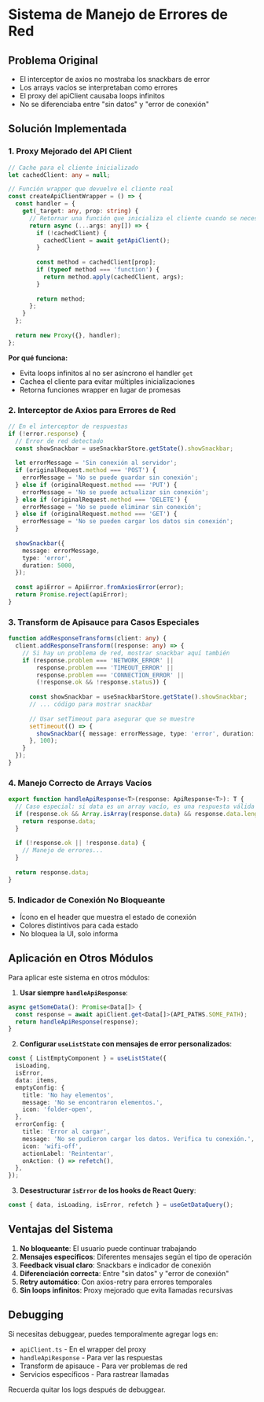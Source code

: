 # Sistema de Manejo de Errores de Red

## Problema Original
- El interceptor de axios no mostraba los snackbars de error
- Los arrays vacíos se interpretaban como errores
- El proxy del apiClient causaba loops infinitos
- No se diferenciaba entre "sin datos" y "error de conexión"

## Solución Implementada

### 1. **Proxy Mejorado del API Client**
```typescript
// Cache para el cliente inicializado
let cachedClient: any = null;

// Función wrapper que devuelve el cliente real
const createApiClientWrapper = () => {
  const handler = {
    get(_target: any, prop: string) {
      // Retornar una función que inicializa el cliente cuando se necesita
      return async (...args: any[]) => {
        if (!cachedClient) {
          cachedClient = await getApiClient();
        }
        
        const method = cachedClient[prop];
        if (typeof method === 'function') {
          return method.apply(cachedClient, args);
        }
        
        return method;
      };
    }
  };
  
  return new Proxy({}, handler);
};
```

**Por qué funciona:**
- Evita loops infinitos al no ser asíncrono el handler `get`
- Cachea el cliente para evitar múltiples inicializaciones
- Retorna funciones wrapper en lugar de promesas

### 2. **Interceptor de Axios para Errores de Red**
```typescript
// En el interceptor de respuestas
if (!error.response) {
  // Error de red detectado
  const showSnackbar = useSnackbarStore.getState().showSnackbar;
  
  let errorMessage = 'Sin conexión al servidor';
  if (originalRequest.method === 'POST') {
    errorMessage = 'No se puede guardar sin conexión';
  } else if (originalRequest.method === 'PUT') {
    errorMessage = 'No se puede actualizar sin conexión';
  } else if (originalRequest.method === 'DELETE') {
    errorMessage = 'No se puede eliminar sin conexión';
  } else if (originalRequest.method === 'GET') {
    errorMessage = 'No se pueden cargar los datos sin conexión';
  }
  
  showSnackbar({
    message: errorMessage,
    type: 'error',
    duration: 5000,
  });
  
  const apiError = ApiError.fromAxiosError(error);
  return Promise.reject(apiError);
}
```

### 3. **Transform de Apisauce para Casos Especiales**
```typescript
function addResponseTransforms(client: any) {
  client.addResponseTransform((response: any) => {
    // Si hay un problema de red, mostrar snackbar aquí también
    if (response.problem === 'NETWORK_ERROR' || 
        response.problem === 'TIMEOUT_ERROR' || 
        response.problem === 'CONNECTION_ERROR' || 
        (!response.ok && !response.status)) {
      
      const showSnackbar = useSnackbarStore.getState().showSnackbar;
      // ... código para mostrar snackbar
      
      // Usar setTimeout para asegurar que se muestre
      setTimeout(() => {
        showSnackbar({ message: errorMessage, type: 'error', duration: 5000 });
      }, 100);
    }
  });
}
```

### 4. **Manejo Correcto de Arrays Vacíos**
```typescript
export function handleApiResponse<T>(response: ApiResponse<T>): T {
  // Caso especial: si data es un array vacío, es una respuesta válida
  if (response.ok && Array.isArray(response.data) && response.data.length === 0) {
    return response.data;
  }
  
  if (!response.ok || !response.data) {
    // Manejo de errores...
  }
  
  return response.data;
}
```

### 5. **Indicador de Conexión No Bloqueante**
- Ícono en el header que muestra el estado de conexión
- Colores distintivos para cada estado
- No bloquea la UI, solo informa

## Aplicación en Otros Módulos

Para aplicar este sistema en otros módulos:

1. **Usar siempre `handleApiResponse`**:
```typescript
async getSomeData(): Promise<Data[]> {
  const response = await apiClient.get<Data[]>(API_PATHS.SOME_PATH);
  return handleApiResponse(response);
}
```

2. **Configurar `useListState` con mensajes de error personalizados**:
```typescript
const { ListEmptyComponent } = useListState({
  isLoading,
  isError,
  data: items,
  emptyConfig: {
    title: 'No hay elementos',
    message: 'No se encontraron elementos.',
    icon: 'folder-open',
  },
  errorConfig: {
    title: 'Error al cargar',
    message: 'No se pudieron cargar los datos. Verifica tu conexión.',
    icon: 'wifi-off',
    actionLabel: 'Reintentar',
    onAction: () => refetch(),
  },
});
```

3. **Desestructurar `isError` de los hooks de React Query**:
```typescript
const { data, isLoading, isError, refetch } = useGetDataQuery();
```

## Ventajas del Sistema

1. **No bloqueante**: El usuario puede continuar trabajando
2. **Mensajes específicos**: Diferentes mensajes según el tipo de operación
3. **Feedback visual claro**: Snackbars e indicador de conexión
4. **Diferenciación correcta**: Entre "sin datos" y "error de conexión"
5. **Retry automático**: Con axios-retry para errores temporales
6. **Sin loops infinitos**: Proxy mejorado que evita llamadas recursivas

## Debugging

Si necesitas debuggear, puedes temporalmente agregar logs en:
- `apiClient.ts` - En el wrapper del proxy
- `handleApiResponse` - Para ver las respuestas
- Transform de apisauce - Para ver problemas de red
- Servicios específicos - Para rastrear llamadas

Recuerda quitar los logs después de debuggear.